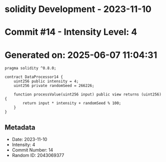 ﻿# solidity Development - 2023-11-10
# Commit #14 - Intensity Level: 4
# Generated on: 2025-06-07 11:04:31
```solidity
pragma solidity ^0.8.0;

contract DataProcessor14 {
    uint256 public intensity = 4;
    uint256 private randomSeed = 266226;

    function processValue(uint256 input) public view returns (uint256) {
        return input * intensity + randomSeed % 100;
    }
}
```
## Metadata
- Date: 2023-11-10
- Intensity: 4
- Commit Number: 14
- Random ID: 2043069377
